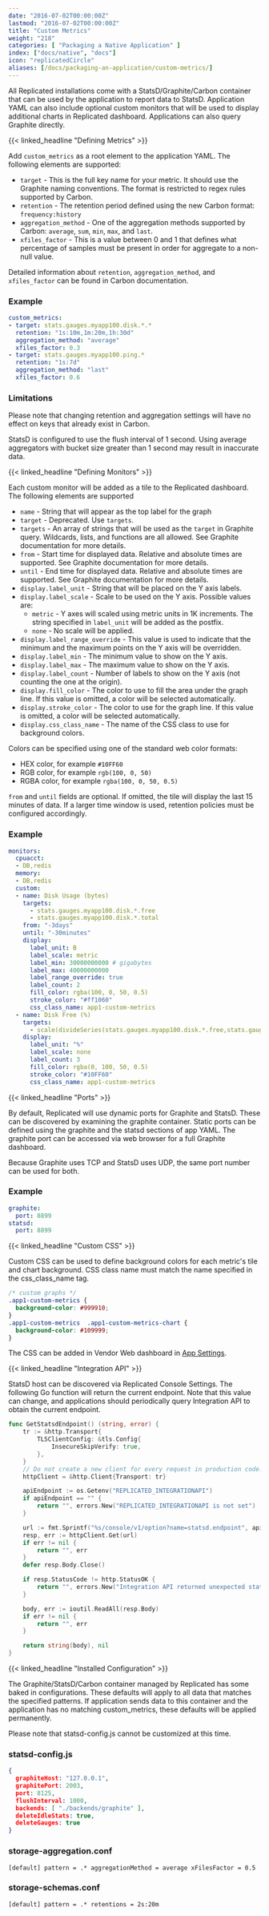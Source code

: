 ```yaml
---
date: "2016-07-02T00:00:00Z"
lastmod: "2016-07-02T00:00:00Z"
title: "Custom Metrics"
weight: "218"
categories: [ "Packaging a Native Application" ]
index: ["docs/native", "docs"]
icon: "replicatedCircle"
aliases: [/docs/packaging-an-application/custom-metrics/]
---
```


All Replicated installations come with a StatsD/Graphite/Carbon container that can be used by the application to report data to StatsD. Application YAML can also include optional custom monitors that will be used to display additional charts in Replicated dashboard. Applications can also query Graphite directly.

{{< linked_headline "Defining Metrics" >}}

Add `custom_metrics` as a root element to the application YAML. The following elements are supported:

- `target` - This is the full key name for your metric. It should use the Graphite naming conventions. The format is restricted to regex rules supported by Carbon.
- `retention` - The retention period defined using the new Carbon format: `frequency:history`
- `aggregation_method` - One of the aggregation methods supported by Carbon: `average`, `sum`, `min`, `max`, and `last`.
- `xfiles_factor` - This is a value between 0 and 1 that defines what percentage of samples must be present in order for aggregate to a non-null value.

Detailed information about `retention`, `aggregation_method`, and `xfiles_factor` can be found in Carbon documentation.

### Example

```yaml
custom_metrics:
- target: stats.gauges.myapp100.disk.*.*
  retention: "1s:10m,1m:20m,1h:30d"
  aggregation_method: "average"
  xfiles_factor: 0.3
- target: stats.gauges.myapp100.ping.*
  retention: "1s:7d"
  aggregation_method: "last"
  xfiles_factor: 0.6
```

### Limitations

Please note that changing retention and aggregation settings will have no effect on keys that already exist in Carbon.

StatsD is configured to use the flush interval of 1 second. Using average aggregators with bucket size greater than 1 second may result in inaccurate data.

{{< linked_headline "Defining Monitors" >}}

Each custom monitor will be added as a tile to the Replicated dashboard. The following elements are supported

- `name` - String that will appear as the top label for the graph
- `target` - Deprecated.  Use `targets`.
- `targets` - An array of strings that will be used as the `target` in Graphite query. Wildcards, lists, and functions are all allowed. See Graphite documentation for more details.
- `from` -  Start time for displayed data.  Relative and absolute times are supported.  See Graphite documentation for more details.
- `until` -  End time for displayed data.  Relative and absolute times are supported.  See Graphite documentation for more details.
- `display.label_unit` - String that will be placed on the Y axis labels.
- `display.label_scale` - Scale to be used on the Y axis. Possible values are:
  - `metric` - Y axes will scaled using metric units in 1K increments. The string specified in `label_unit` will be added as the postfix.
  - `none` - No scale will be applied.
- `display.label_range_override` - This value is used to indicate that the minimum and the maximum points on the Y axis will be overridden.
- `display.label_min` - The minimum value to show on the Y axis.
- `display.label_max` - The maximum value to show on the Y axis.
- `display.label_count` - Number of labels to show on the Y axis (not counting the one at the origin).
- `display.fill_color` - The color to use to fill the area under the graph line.  If this value is omitted, a color will be selected automatically.
- `display.stroke_color` - The color to use for the graph line.  If this value is omitted, a color will be selected automatically.
- `display.css_class_name` - The name of the CSS class to use for background colors.

Colors can be specified using one of the standard web color formats:

- HEX color, for example `#10FF60`
- RGB color, for example `rgb(100, 0, 50)`
- RGBA color, for example `rgba(100, 0, 50, 0.5)`

`from` and `until` fields are optional.  If omitted, the tile will display the last 15 minutes of data.  If a larger time window is used, retention policies must be configured accordingly.

### Example

```yaml
monitors:
  cpuacct:
  - DB,redis
  memory:
  - DB,redis
  custom:
  - name: Disk Usage (bytes)
    targets:
      - stats.gauges.myapp100.disk.*.free
      - stats.gauges.myapp100.disk.*.total
    from: "-3days"
    until: "-30minutes"
    display:
      label_unit: B
      label_scale: metric
      label_min: 30000000000 # gigabytes
      label_max: 40000000000
      label_range_override: true
      label_count: 2
      fill_color: rgba(100, 0, 50, 0.5)
      stroke_color: "#ff1060"
      css_class_name: app1-custom-metrics
  - name: Disk Free (%)
    targets:
      - scale(divideSeries(stats.gauges.myapp100.disk.*.free,stats.gauges.myapp100.disk.*.total),100) # Show values between 0 and 100
    display:
      label_unit: "%"
      label_scale: none
      label_count: 3
      fill_color: rgba(0, 100, 50, 0.5)
      stroke_color: "#10FF60"
      css_class_name: app1-custom-metrics
```

{{< linked_headline "Ports" >}}

By default, Replicated will use dynamic ports for Graphite and StatsD.  These can be discovered by examining the
graphite container. Static ports can be defined using the graphite and the statsd sections of app YAML.
The graphite port can be accessed via web browser for a full Graphite dashboard.

Because Graphite uses TCP and StatsD uses UDP, the same port number can be used for both.

### Example

```yaml
graphite:
  port: 8899
statsd:
  port: 8899
```

{{< linked_headline "Custom CSS" >}}

Custom CSS can be used to define background colors for each metric's tile and chart background. CSS class name must match the name specified in the css_class_name tag.

```css
/* custom graphs */
.app1-custom-metrics {
  background-color: #999910;
}
.app1-custom-metrics  .app1-custom-metrics-chart {
  background-color: #109999;
}
```

The CSS can be added in Vendor Web dashboard in [App Settings](https://vendor.replicated.com/#/settings).

{{< linked_headline "Integration API" >}}

StatsD host can be discovered via Replicated Console Settings. The following Go function will return the current endpoint. Note that this value can change, and applications should periodically query Integration API to obtain the current endpoint.

```go
func GetStatsdEndpoint() (string, error) {
	tr := &http.Transport{
		TLSClientConfig: &tls.Config{
			InsecureSkipVerify: true,
		},
	}
	// Do not create a new client for every request in production code.
	httpClient = &http.Client{Transport: tr}

	apiEndpoint := os.Getenv("REPLICATED_INTEGRATIONAPI")
	if apiEndpoint == "" {
		return "", errors.New("REPLICATED_INTEGRATIONAPI is not set")
	}

	url := fmt.Sprintf("%s/console/v1/option?name=statsd.endpoint", apiEndpoint)
	resp, err := httpClient.Get(url)
	if err != nil {
		return "", err
	}
	defer resp.Body.Close()

	if resp.StatusCode != http.StatusOK {
		return "", errors.New("Integration API returned unexpected status %v", resp.StatusCode)
	}

	body, err := ioutil.ReadAll(resp.Body)
	if err != nil {
		return "", err
	}

	return string(body), nil
}
```

{{< linked_headline "Installed Configuration" >}}

The Graphite/StatsD/Carbon container managed by Replicated has some baked in configurations. These defaults will apply to all data that matches the specified patterns. If application sends data to this container and the application has no matching custom_metrics, these defaults will be applied permanently.

Please note that statsd-config.js cannot be customized at this time.

### statsd-config.js
```json
{
  graphiteHost: "127.0.0.1",
  graphitePort: 2003,
  port: 8125,
  flushInterval: 1000,
  backends: [ "./backends/graphite" ],
  deleteIdleStats: true,
  deleteGauges: true
}
```

### storage-aggregation.conf
```text
[default] pattern = .* aggregationMethod = average xFilesFactor = 0.5
```

### storage-schemas.conf
```text
[default] pattern = .* retentions = 2s:20m
```
